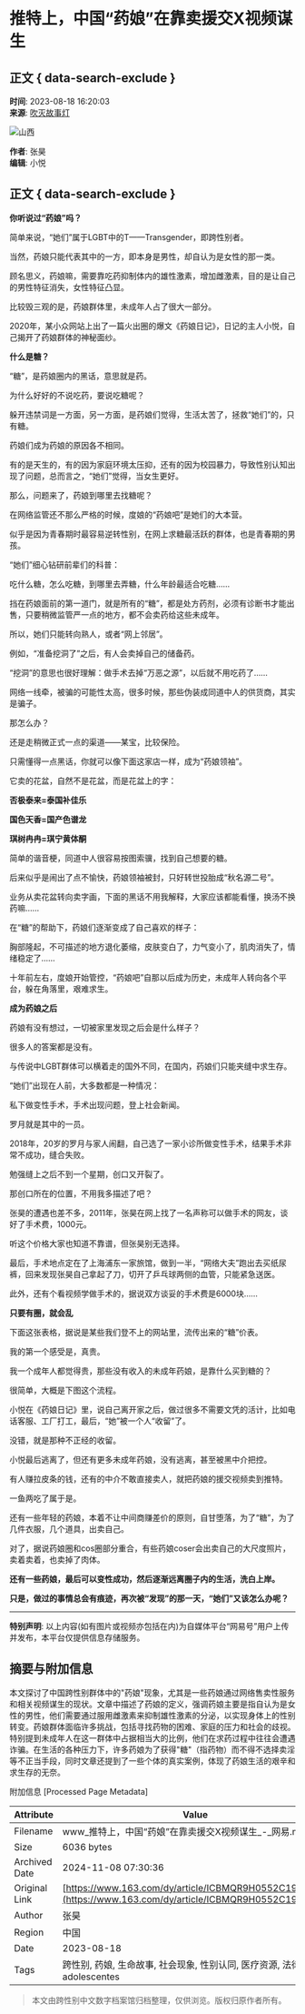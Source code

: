 # 推特上，中国“药娘”在靠卖援交X视频谋生

## 正文 { data-search-exclude }


**时间**: 2023-08-18 16:20:03  
**来源**: [吹灭故事灯](https://www.163.com/dy/media/T1624951451245.html)  

![山西](https://static.ws.126.net/163/f2e/dy_media/dy_media/static/images/ipLocation.f6d00eb.svg)  

**作者**: 张昊  
**编辑**: 小悦  

## 正文 { data-search-exclude }

**你听说过“药娘”吗？**

简单来说，“她们”属于LGBT中的T——Transgender，即跨性别者。

当然，药娘只能代表其中的一方，即本身是男性，却自认为是女性的那一类。

顾名思义，药娘嘛，需要靠吃药抑制体内的雄性激素，增加雌激素，目的是让自己的男性特征消失，女性特征凸显。

比较毁三观的是，药娘群体里，未成年人占了很大一部分。

2020年，某小众网站上出了一篇火出圈的爆文《药娘日记》，日记的主人小悦，自己揭开了药娘群体的神秘面纱。

**什么是糖？**

“糖”，是药娘圈内的黑话，意思就是药。

为什么好好的不说吃药，要说吃糖呢？

躲开违禁词是一方面，另一方面，是药娘们觉得，生活太苦了，拯救“她们”的，只有糖。

药娘们成为药娘的原因各不相同。

有的是天生的，有的因为家庭环境太压抑，还有的因为校园暴力，导致性别认知出现了问题，总而言之，“她们”觉得，当女生更好。

那么，问题来了，药娘到哪里去找糖呢？

在网络监管还不那么严格的时候，度娘的“药娘吧”是她们的大本营。

似乎是因为青春期时最容易逆转性别，在网上求糖最活跃的群体，也是青春期的男孩。

“她们”细心钻研前辈们的科普：

吃什么糖，怎么吃糖，到哪里去弄糖，什么年龄最适合吃糖……

挡在药娘面前的第一道门，就是所有的“糖”，都是处方药剂，必须有诊断书才能出售，只要稍微监管严一点的地方，都不会卖药给这些未成年。

所以，她们只能转向熟人，或者“网上邻居”。

例如，“准备挖洞了”之后，有人会卖掉自己的储备药。

“挖洞”的意思也很好理解：做手术去掉“万恶之源”，以后就不用吃药了……

网络一线牵，被骗的可能性太高，很多时候，那些伪装成同道中人的供货商，其实是骗子。

那怎么办？

还是走稍微正式一点的渠道——某宝，比较保险。

只需懂得一点黑话，你就可以像下面这家店一样，成为“药娘领袖”。

它卖的花盆，自然不是花盆，而是花盆上的字：

**否极泰来=泰国补佳乐**

**国色天香=国产色谱龙**

**琪树冉冉=琪宁黄体酮**

简单的谐音梗，同道中人很容易按图索骥，找到自己想要的糖。

后来似乎是闹出了点不愉快，药娘领袖被封，只好转世投胎成“秋名源二号”。

业务从卖花盆转向卖字画，下面的黑话不用我解释，大家应该都能看懂，换汤不换药嘛……

在“糖”的帮助下，药娘们逐渐变成了自己喜欢的样子：

胸部隆起，不可描述的地方退化萎缩，皮肤变白了，力气变小了，肌肉消失了，情绪稳定了……

十年前左右，度娘开始管控，“药娘吧”自那以后成为历史，未成年人转向各个平台，躲在角落里，艰难求生。

**成为药娘之后**

药娘有没有想过，一切被家里发现之后会是什么样子？

很多人的答案都是没有。

与传说中LGBT群体可以横着走的国外不同，在国内，药娘们只能夹缝中求生存。

“她们”出现在人前，大多数都是一种情况：

私下做变性手术，手术出现问题，登上社会新闻。

罗月就是其中的一员。

2018年，20岁的罗月与家人闹翻，自己选了一家小诊所做变性手术，结果手术非常不成功，缝合失败。

勉强缝上之后不到一个星期，创口又开裂了。

那创口所在的位置，不用我多描述了吧？

张昊的遭遇也差不多，2011年，张昊在网上找了一名声称可以做手术的网友，谈好了手术费，1000元。

听这个价格大家也知道不靠谱，但张昊别无选择。

最后，手术地点定在了上海浦东一家旅馆，做到一半，“网络大夫”跑出去买纸尿裤，回来发现张昊自己拿起了刀，切开了乒乓球两侧的血管，只能紧急送医。

此外，还有个看视频学做手术的，据说双方谈妥的手术费是6000块……

**只要有圈，就会乱**

下面这张表格，据说是某些我们登不上的网站里，流传出来的“糖”价表。

我的第一个感受是，真贵。

我一个成年人都觉得贵，那些没有收入的未成年药娘，是靠什么买到糖的？

很简单，大概是下图这个流程。

小悦在《药娘日记》里，说自己离开家之后，做过很多不需要文凭的活计，比如电话客服、工厂打工，最后，“她”被一个人“收留”了。

没错，就是那种不正经的收留。

小悦最后逃离了，但还有更多未成年药娘，没有逃离，甚至被黑中介把控。

有人赚拉皮条的钱，还有的中介不敢直接卖人，就把药娘的援交视频卖到推特。

一鱼两吃了属于是。

还有一些年轻的药娘，本着不让中间商赚差价的原则，自甘堕落，为了“糖”，为了几件衣服，几个道具，出卖自己。

对了，据说药娘圈和cos圈部分重合，有些药娘coser会出卖自己的大尺度照片，卖着卖着，也卖掉了肉体。

**还有一些药娘，最后可以变性成功，然后逐渐远离圈子内的生活，洗白上岸。**

**只是，做过的事情总会有痕迹，再次被“发现”的那一天，“她们”又该怎么办呢？**

---

**特别声明**: 以上内容(如有图片或视频亦包括在内)为自媒体平台“网易号”用户上传并发布，本平台仅提供信息存储服务。

## 摘要与附加信息

<!-- tcd_abstract -->
本文探讨了中国跨性别群体中的"药娘"现象，尤其是一些药娘通过网络售卖性服务和相关视频谋生的现状。文章中描述了药娘的定义，强调药娘主要是指自认为是女性的男性，他们需要通过服用雌激素来抑制雄性激素的分泌，以实现身体上的性别转变。药娘群体面临许多挑战，包括寻找药物的困难、家庭的压力和社会的歧视。特别提到未成年人在这一群体中占据相当大的比例，他们在求药过程中往往会遭遇诈骗。在生活的各种压力下，许多药娘为了获得"糖"（指药物）而不得不选择卖淫等不正当手段，同时文章还提到了一些个体的真实案例，体现了药娘生活的艰辛和求生存的无奈。
<!-- tcd_abstract_end -->

附加信息 [Processed Page Metadata]

| Attribute       | Value                                  |
|-----------------|----------------------------------------|
| Filename        | www_推特上，中国“药娘”在靠卖援交X视频谋生_-_网易.md                             |
| Size            | 6036 bytes                           |
| Archived Date   | 2024-11-08 07:30:36                             |
| Original Link   | [https://www.163.com/dy/article/ICBMQR9H0552C19D.html](https://www.163.com/dy/article/ICBMQR9H0552C19D.html)                       |
| Author          | 张昊                               |
| Region          | 中国                               |
| Date            | 2023-08-18                                 |
| Tags            | 跨性别, 药娘, 生命故事, 社会现象, 性别认同, 医疗资源, 法律政策,  adolescentes                                  |
>
> 本文由跨性别中文数字档案馆归档整理，仅供浏览。版权归原作者所有。
>